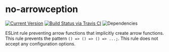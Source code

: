 # no-arrowception

[![Current Version](https://img.shields.io/npm/v/no-arrowception.svg)](https://www.npmjs.org/package/no-arrowception)
[![Build Status via Travis CI](https://travis-ci.org/continuationlabs/no-arrowception.svg?branch=master)](https://travis-ci.org/continuationlabs/no-arrowception)
![Dependencies](http://img.shields.io/david/continuationlabs/no-arrowception.svg)

ESLint rule preventing arrow functions that implicitly create arrow functions. This rule prevents the pattern `() => () => () => ...;`. This rule does not accept any configuration options.
